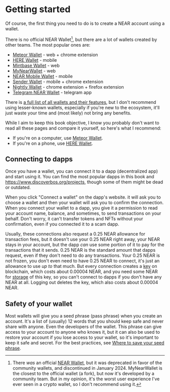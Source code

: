 # Getting started

Of course, the first thing you need to do is to create a NEAR account using a wallet.

There is no official NEAR Wallet[^1], but there are a lot of wallets
created by other teams. The most popular ones are:
- [Meteor Wallet](meteor-wallet.md) - web + chrome extension
- [HERE Wallet](here-wallet.md) - mobile
- [Mintbase Wallet](mintbase-wallet.md) - web
- [MyNearWallet](my-near-wallet.md) - web
- [NEAR Mobile Wallet](https://nearmobile.app/) - mobile
- [Sender Wallet](https://senderwallet.io/) - mobile + chrome extension
- [Nightly Wallet](https://nightly.app/) - chrome extension + firefox extension
- [Telegram NEAR Wallet](https://t.me/herewalletbot/app) - telegram app

There is [a full list of all wallets and their features](https://docs.google.com/spreadsheets/d/1Q9ZEeWpFHgcPthSCvzyiVcaKdBIcdS3r96v48OYsDBM/edit),
but I don't recommend using lesser-known wallets, especially if you're new to
the ecosystem, it'll just waste your time and (most likely) not bring any
benefits.

While I aim to keep this book objective, I know you probably don't want to
read all these pages and compare it yourself, so here's what I recommend:
- If you're on a computer, use [Meteor Wallet](meteor-wallet.md).
- If you're on a phone, use [HERE Wallet](here-wallet.md).

## Connecting to dapps

Once you have a wallet, you can connect it to a dapp (decentralized app) and
start using it. You can find the most popular dapps in this book and https://www.discoverbos.org/projects,
though some of them might be dead or outdated.

When you click "Connect a wallet" on the dapp's website. it will ask you to
choose a wallet and then your wallet will ask you to confirm the connection.
When you connect your wallet to a dapp, you give it a permission to read your
account name, balance, and sometimes, to send transactions on your behalf. Don't
worry, it can't transfer tokens and NFTs without your confirmation, even if you
connected it to a scam dapp.

Usually, these connections also request a 0.25 NEAR allowance for transaction fees,
but it doesn't use your 0.25 NEAR right away, your NEAR stays in your account,
but the dapp *can* use some portion of it to pay for the transactions that it sends.
0.25 NEAR is the standard amount that dapps request, even if they don't need to do any
transactions. Your 0.25 NEAR is not frozen, you don't even need to have 0.25 NEAR to
connect, it's just an allowance to use *up to* that much. But every connection creates
a [key](../../lvl4/account-model/keys/index.md#function-call-access-key) on blockchain,
which costs about 0.00004 NEAR, and you need some NEAR for [storage](../../lvl4/account-model/storage.md)
of this key, so you can't connect to dapps if you don't have any NEAR at all. Logging out
deletes the key, which also costs about 0.00004 NEAR.

## Safety of your wallet

Most wallets will give you a seed phrase (pass phrase) when you create an
account. It's a list of (usually) 12 words that you should keep safe and never
share with anyone. Even the developers of the wallet. This phrase can give access
to your account to anyone who knows it, but it can also be used to restore your
account if you lose access to your wallet, so it's important to keep it safe and
secret. For the best practices, see [Where to save your seed phrase](../../lvl4/account-model/keys/where-to-save-seed-phrase.md).

[^1]: There *was* an official [NEAR Wallet](https://wallet.near.org/), but it was
deprecated in favor of the community wallets, and discontinued in January 2024.
MyNearWallet is the closest to the official wallet (a fork), but now it's developed by
a community team. But in my opinion, it's the worst user experience I've ever seen in
a crypto wallet, so I don't recommend using it.
